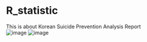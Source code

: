 # R_statistic
This is about Korean Suicide Prevention Analysis Report <br>
![image](https://user-images.githubusercontent.com/48408497/93553034-fba7f100-f9ac-11ea-9006-8e1c338e822d.png)
![image](https://user-images.githubusercontent.com/48408497/93553070-137f7500-f9ad-11ea-943c-6a068eff31da.png)
 
